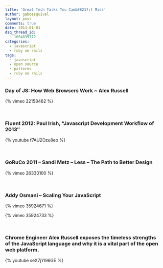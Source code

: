 ```yaml
---
title: 'Great Tech Talks You Can&#8217;t Miss'
author: gaboesquivel
layout: post
comments: true
date: 2013-01-01
dsq_thread_id:
  - 1004835712
categories:
  - javascript
  - ruby on rails
tags:
  - javascript
  - open source
  - patterns
  - ruby on rails
---
```

<h3>Day of JS: How Web Browsers Work ~ Alex Russell</h3>

{% vimeo 22158462 %}

<!--more-->

&nbsp;

<h3>Fluent 2012: Paul Irish, &#8220;Javascript Development Workflow of 2013&#8243;</h3>

{% youtube f7AU2Ozu8eo %}

&nbsp;

<h3>GoRuCo 2011 &#8211; Sandi Metz &#8211; Less &#8211; The Path to Better Design</h3>

{% vimeo 26330100 %}

&nbsp;

<h3>Addy Osmani &#8211; Scaling Your JavaScript</h3> 

{% vimeo 35924671 %}

{% vimeo 35924733 %}

&nbsp;

<h3>Chrome Engineer Alex Russell exposes the timeless strengths of the JavaScript language and why it is a vital part of the open web platform.</h3>

{% youtube seX7jYI96GE %}
